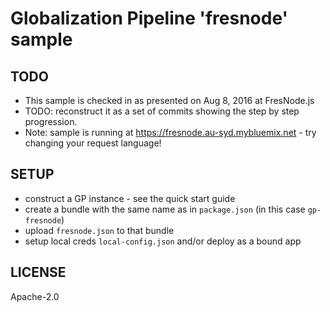 Globalization Pipeline 'fresnode' sample
===

TODO
---

* This sample is checked in as presented on Aug 8, 2016 at FresNode.js 
* TODO: reconstruct it as a set of commits showing the step by step progression.
* Note: sample is running at https://fresnode.au-syd.mybluemix.net - try changing your request language!

SETUP
---

* construct a GP instance - see the quick start guide
* create a bundle with the same name as in `package.json` (in this case `gp-fresnode`) 
* upload `fresnode.json` to that bundle
* setup local creds `local-config.json` and/or deploy as a bound app

LICENSE
---

Apache-2.0